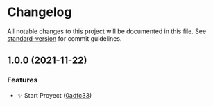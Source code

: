 # Changelog

All notable changes to this project will be documented in this file. See [standard-version](https://github.com/conventional-changelog/standard-version) for commit guidelines.

## 1.0.0 (2021-11-22)


### Features

* :sparkles: Start Proyect ([0adfc33](https://github.com/OnlyAlec/Discord-BcK-Music/commits/0adfc33084a5bb837f3576cfeb4edd1fae28cd50))
